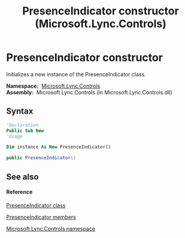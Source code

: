 ﻿---
title: PresenceIndicator constructor  (Microsoft.Lync.Controls)
TOCTitle: 'PresenceIndicator constructor '
ms:assetid: M:Microsoft.Lync.Controls.PresenceIndicator.#ctor_DI_3_UC_OCS14MrefLyncWPF
ms:mtpsurl: https://msdn.microsoft.com/en-us/library/microsoft.lync.controls.presenceindicator_di_3_uc_ocs14mreflyncwpf.presenceindicator_di_3_uc_ocs14mreflyncwpf(v=office.15)
ms:contentKeyID: 48599958
ms.date: 07/28/2014
mtps_version: v=office.15
f1_keywords:
- Microsoft.Lync.Controls.PresenceIndicator.PresenceIndicator
dev_langs:
- CSharp
- JScript
- VB
- other
---

# PresenceIndicator constructor

Initializes a new instance of the PresenceIndicator class.

**Namespace:**  [Microsoft.Lync.Controls](microsoft-lync-controls-namespace_1.md)  
**Assembly:**  Microsoft.Lync.Controls (in Microsoft.Lync.Controls.dll)

## Syntax

``` vb
'Declaration
Public Sub New
'Usage

Dim instance As New PresenceIndicator()
```

``` csharp
public PresenceIndicator()
```

## See also

#### Reference

[PresenceIndicator class](presenceindicator-class-microsoft-lync-controls_1.md)

[PresenceIndicator members](presenceindicator-members-microsoft-lync-controls_1.md)

[Microsoft.Lync.Controls namespace](microsoft-lync-controls-namespace_1.md)

